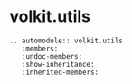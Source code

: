 # volkit.utils

```{eval-rst}
.. automodule:: volkit.utils
   :members:
   :undoc-members:
   :show-inheritance:
   :inherited-members:
```